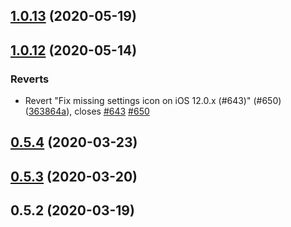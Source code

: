 ## [1.0.13](https://github.com/eyganeshv/covid-safe-paths/compare/1.0.12...1.0.13) (2020-05-19)



## [1.0.12](https://github.com/eyganeshv/covid-safe-paths/compare/v0.5.4...1.0.12) (2020-05-14)


### Reverts

* Revert "Fix missing settings icon on iOS 12.0.x (#643)" (#650) ([363864a](https://github.com/eyganeshv/covid-safe-paths/commit/363864a196c38a727a17b0a892648e7883794757)), closes [#643](https://github.com/eyganeshv/covid-safe-paths/issues/643) [#650](https://github.com/eyganeshv/covid-safe-paths/issues/650)



## [0.5.4](https://github.com/eyganeshv/covid-safe-paths/compare/v0.5.3...v0.5.4) (2020-03-23)



## [0.5.3](https://github.com/eyganeshv/covid-safe-paths/compare/v0.5.2...v0.5.3) (2020-03-20)



## 0.5.2 (2020-03-19)



